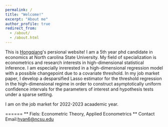 ```yaml
---
permalink: /
title: "Welcome!"
excerpt: "About me"
author_profile: true
redirect_from: 
  - /about/
  - /about.html
---
```


This is [Hongqiang](https://cals.ncsu.edu/agricultural-and-resource-economics/people/hyan6/)'s persional website!
I am a 5th year phd candidate in economics at North carolina State University. My field of specialization is econometrics and research interests in  high-dimensional statistical inference. I am especially inrerested in a high-dimensional regression model with a possible changepoint due to a covariate threshold. In my job market paper,  I develop a desparsified Lasso estimator for the threshold regression in the high-dimensional regime  in order to construct asymptotically uniform confidence intervals for the parameters of interest and hypothesis tests under a sparse setting. 

I am on the job market for 2022-2023 acaademic year.

======
** Fiels: Econometric Theory, Applied Econometrics
** Contact Email:hyan6@ncsu.edu

